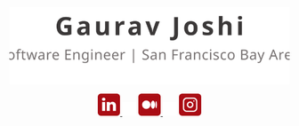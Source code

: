 <!-- Profile header -->
<p align="center">
  <picture>
    <source media="(prefers-color-scheme: dark)" srcset="assets/images/profile-header.dark.svg" />
    <img src="assets/images/profile-header.light.svg" alt="Gaurav Joshi" />
  </picture>
</p>

<!-- Social media links -->
<p align="center">
  <!-- LinkedIn -->
  <a href="https://www.linkedin.com/in/joshigaurava" title="LinkedIn">
    <picture>
      <source media="(prefers-color-scheme: dark)" srcset="assets/images/icons/linkedin.icon.dark.png" />
      <img width="40px" height="40px" src="assets/images/icons/linkedin.icon.light.png" alt="LinkedIn/in/joshigaurava" />
    </picture>
  </a>

  <!-- Padding -->
  <picture>
    <img src="assets/images/spacer.png">
  </picture>

  <!-- Medium -->
  <a href="https://joshigaurava.medium.com" title="Medium">
    <picture>
      <source media="(prefers-color-scheme: dark)" srcset="assets/images/icons/medium.icon.dark.png" />
      <img width="40px" height="40px" src="assets/images/icons/medium.icon.light.png" alt="Medium/joshigaurava" />
    </picture>
  </a>

  <!-- Padding -->
  <picture>
    <img src="assets/images/spacer.png">
  </picture>

  <!-- Instagram -->
  <a href="https://www.instagram.com/joshigaurava" title="Instagram">
    <picture>
      <source media="(prefers-color-scheme: dark)" srcset="assets/images/icons/instagram.icon.dark.png" />
      <img width="40px" height="40px" src="assets/images/icons/instagram.icon.light.png" alt="Instagram/joshigaurava" />
    </picture>
  </a>
</p>
